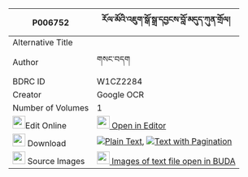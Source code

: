 |P006752|རོལ་མོའི་འཇུག་སྒོ་སྒྲ་དབྱངས་བློ་མདུད་ཀུན་གྲོལ། 
| --- | --- 
|Alternative Title |
|Author| གསང་བདག
|BDRC ID | W1CZ2284
|Creator | Google OCR
|Number of Volumes| 1
|<img width="25" src="https://img.icons8.com/color/25/000000/edit-property.png">Edit Online| [<img width="25" src="https://avatars.githubusercontent.com/u/45091458?s=200&v=4"> Open in Editor](http://editor.openpecha.org/P006752)
|<img width="25" src="https://img.icons8.com/fluent/48/000000/download-2.png"/>  Download | [![](https://img.icons8.com/color/20/000000/txt.png)Plain Text](https://github.com/Openpecha/P006752/releases/download/v1/rolmo_i_juk_go_drayang_lo_du_k_plain_P006752.zip), [![](https://img.icons8.com/color/20/000000/txt.png)Text with Pagination](https://github.com/Openpecha/P006752/releases/download/v1/rolmo_i_juk_go_drayang_lo_du_k_pages_P006752.zip)
|<img width="25" src="https://img.icons8.com/plasticine/100/000000/pictures-folder.png"/>  Source Images | [<img width="25" src="https://library.bdrc.io/icons/BUDA-small.svg"> Images of text file open in BUDA](https://library.bdrc.io/show/bdr:W1CZ2284)